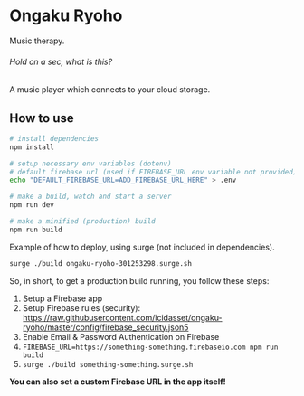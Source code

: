 # Ongaku Ryoho

Music therapy.

###### Hold on a sec, what is this?

A music player which connects to your cloud storage.



## How to use

```bash
# install dependencies
npm install

# setup necessary env variables (dotenv)
# default firebase url (used if FIREBASE_URL env variable not provided)
echo "DEFAULT_FIREBASE_URL=ADD_FIREBASE_URL_HERE" > .env

# make a build, watch and start a server
npm run dev

# make a minified (production) build
npm run build
```

Example of how to deploy, using surge (not included in dependencies).

```bash
surge ./build ongaku-ryoho-301253298.surge.sh
```

So, in short, to get a production build running, you follow these steps:

1. Setup a Firebase app
2. Setup Firebase rules (security): https://raw.githubusercontent.com/icidasset/ongaku-ryoho/master/config/firebase_security.json5
3. Enable Email & Password Authentication on Firebase
4. `FIREBASE_URL=https://something-something.firebaseio.com npm run build`
5. `surge ./build something-something.surge.sh`

__You can also set a custom Firebase URL in the app itself!__
